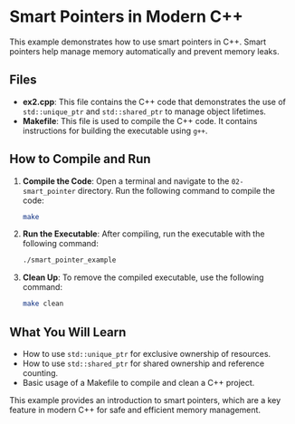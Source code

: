# Smart Pointers in Modern C++

This example demonstrates how to use smart pointers in C++. Smart pointers help manage memory automatically and prevent memory leaks.

## Files

- **ex2.cpp**: This file contains the C++ code that demonstrates the use of `std::unique_ptr` and `std::shared_ptr` to manage object lifetimes.
- **Makefile**: This file is used to compile the C++ code. It contains instructions for building the executable using `g++`.

## How to Compile and Run

1. **Compile the Code**: Open a terminal and navigate to the `02-smart_pointer` directory. Run the following command to compile the code:
   ```bash
   make
   ```

2. **Run the Executable**: After compiling, run the executable with the following command:
   ```bash
   ./smart_pointer_example
   ```

3. **Clean Up**: To remove the compiled executable, use the following command:
   ```bash
   make clean
   ```

## What You Will Learn

- How to use `std::unique_ptr` for exclusive ownership of resources.
- How to use `std::shared_ptr` for shared ownership and reference counting.
- Basic usage of a Makefile to compile and clean a C++ project.

This example provides an introduction to smart pointers, which are a key feature in modern C++ for safe and efficient memory management.
